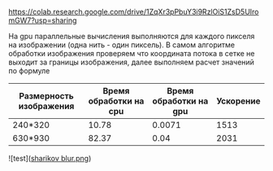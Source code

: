 https://colab.research.google.com/drive/1ZqXr3pPbuY3i9RzlOiS1ZsD5UIromGW7?usp=sharing

На gpu параллельные вычисления выполняются для каждого пикселя на изображении (одна нить - один пиксель). В самом алгоритме обработки изображения проверяем что координата потока в сетке не выходит за границы изображения,
далее выполняем расчет значений по формуле

| Размерность изображения  | Время обработки на cpu | Время обработки на gpu | Ускорение |
| ------------------------ | ---------------------- | -----------------------| ----------|
| 240*320                  |           10.78        | 0.0071                 | 1513      |
| 630*930                  |  82.37                 | 0.04                   | 2031      |

![test]([sharikov blur.png](https://github.com/MyCatsGitHub/HPC_labs/blob/main/Bilateral%20filtering/sharikov%20blur.png?raw=true))
